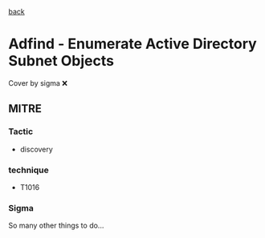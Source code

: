 [back](../index.md)
# Adfind - Enumerate Active Directory Subnet Objects
Cover by sigma :x: 

## MITRE
### Tactic
  - discovery

### technique
  - T1016

### Sigma

 So many other things to do...